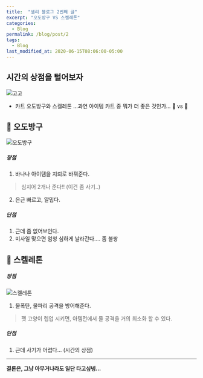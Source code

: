 ```yaml
---
title:  "샐리 블로그 2번째 글"
excerpt: "오도방구 VS 스켈레톤"
categories:
  - Blog
permalink: /blog/post/2
tags:
  - Blog
last_modified_at: 2020-06-15T08:06:00-05:00
---
```


## 시간의 상점을 털어보자



![고고](https://image.chosun.com/sitedata/image/202005/18/2020051803050_0.jpg)

- 카트 오도방구와 스켈레톤 ...과연 아이템 카트 중 뭐가 더 좋은 것인가... 🚗 vs 🛵

## 🛵 오도방구 

![오도방구](https://i.ytimg.com/vi/BzH2xU4e1do/hqdefault.jpg)
##### 장점
1. 바나나 아이템을 지뢰로 바꿔준다. 
> 심지어 2개나 준다!! (이건 좀 사기..)
2. 은근 빠르고, 얄밉다.
##### 단점
1. 근데 좀 없어보인다.
2. 미사일 맞으면 엄청 심하게 날라간다.... 좀 불쌍

## 🚗 스켈레톤 
##### 장점

![스켈레톤](https://i.ytimg.com/vi/ck2yjOTSHuU/maxresdefault.jpg)

1. 물폭탄, 물파리 공격을 방어해준다. 
> 펫 고양이 렙업 시키면, 아템전에서 물 공격을 거의 최소화 할 수 있다.

##### 단점
1. 근데 사기가 어렵다... (시간의 상점)


------


**결론은, 그냥 아무거나라도 일단 타고싶넹...**